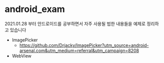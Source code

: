 # android_exam
2021.01.28 부터 안드로이드를 공부하면서 자주 사용될 법한 내용들을 예제로 정리하고 있습니다

+ ImagePicker
  + https://github.com/Drjacky/ImagePicker?utm_source=android-arsenal.com&utm_medium=referral&utm_campaign=8208
+ WebView
